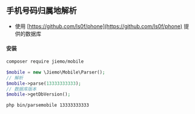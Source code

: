 ## 手机号码归属地解析

* 使用 [https://github.com/ls0f/phone](https://github.com/ls0f/phone) 提供的数据库

#### 安装

```bash
composer require jiemo/mobile

```

```php
$mobile = new \Jiemo\Mobile\Parser();
// 解析
$mobile->parse(13333333333);
// 数据库版本
$mobile->getDbVersion();
```


```bash
php bin/parsemobile 13333333333
```
